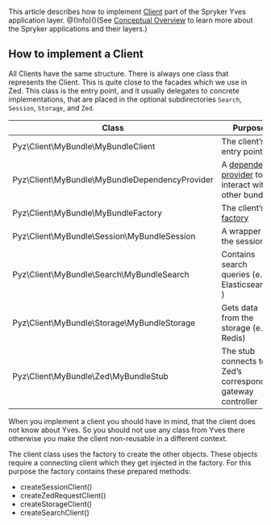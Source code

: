 This article describes how to implement [Client](https://documentation.spryker.com/v4/docs/client) part of the Spryker Yves application layer.
@(Info)()(See [Conceptual Overview](https://documentation.spryker.com/v4/docs/concept-overview) to learn more about the Spryker applications and their layers.)
## How to implement a Client
All Clients have the same structure. There is always one class that represents the Client. This is quite close to the facades which we use in Zed. This class is the entry point, and it usually delegates to concrete implementations, that are placed in the optional subdirectories `Search`, `Session`, `Storage`, and `Zed`.

| Class                                          | Purpose                                                      |
| ---------------------------------------------- | ------------------------------------------------------------ |
| Pyz\Client\MyBundle\MyBundleClient             | The client’s entry point                                     |
| Pyz\Client\MyBundle\MyBundleDependencyProvider | A [dependency provider](https://documentation.spryker.com/v4/docs/dependency-provider) to interact with other bundles |
| Pyz\Client\MyBundle\MyBundleFactory            | The client’s [factory](https://documentation.spryker.com/v4/docs/factory) |
| Pyz\Client\MyBundle\Session\MyBundleSession    | A wrapper for the session                                    |
| Pyz\Client\MyBundle\Search\MyBundleSearch      | Contains search queries (e.g. Elasticsearch )                |
| Pyz\Client\MyBundle\Storage\MyBundleStorage    | Gets data from the storage (e.g. Redis)                      |
| Pyz\Client\MyBundle\Zed\MyBundleStub           | The stub connects to Zed’s corresponding gateway controller  |

When you implement a client you should have in mind, that the client does not know about Yves. So you should not use any class from Yves there otherwise you make the client non-reusable in a different context.

The client class uses the factory to create the other objects. These objects require a connecting client which they get injected in the factory. For this purpose the factory contains these prepared methods:

* createSessionClient()
* createZedRequestClient()
* createStorageClient()
* createSearchClient()
